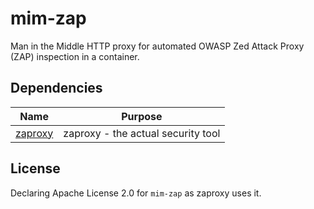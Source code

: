 # mim-zap

Man in the Middle HTTP proxy for automated OWASP Zed Attack Proxy (ZAP) inspection in a container.

## Dependencies

| Name                                          | Purpose                            |
|-----------------------------------------------|------------------------------------|
| [zaproxy](https://github.com/zaproxy/zaproxy) | zaproxy - the actual security tool |

## License

Declaring Apache License 2.0 for `mim-zap` as zaproxy uses it.
